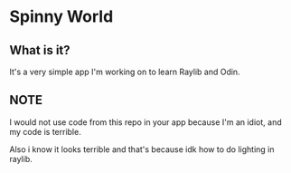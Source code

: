 # Spinny World

## What is it?

It's a very simple app I'm working on to learn Raylib and Odin.

## NOTE

I would not use code from this repo in your app because I'm an idiot, and my code is terrible.

Also i know it looks terrible and that's because idk how to do lighting in raylib.
